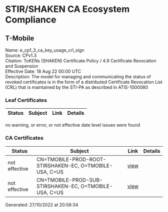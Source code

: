 # STIR/SHAKEN CA Ecosystem Compliance

## T-Mobile
Name: e_cp1_3_ca_key_usage_crl_sign\
Source: CPv1.3\
Citation: ToKENs (SHAKEN) Certificate Policy / 4.9 Certificate Revocation and Suspension\
Effective Date: 18 Aug 22 00:00 UTC\
Description: The model for managing and communicating the status of revoked certificates is in the form of a distributed Certificate Revocation List (CRL) that is maintained by the STI-PA as described in ATIS-1000080

### Leaf Certificates

| Status | Subject | Link | Details |
|--------|---------|------|---------|

no warning, or error, or not effective date level issues were found

### CA Certificates

| Status | Subject | Link | Details |
|--------|---------|------|---------|
| not effective | CN=TMOBILE-PROD-ROOT-STIRSHAKEN-EC, O=TMOBILE-USA, C=US | [view](../../CERTIFICATES/7dddc0874c3665ba6d3e5fce061c3e5ad7761511/README.md) |  |
| not effective | CN=TMOBILE-PROD-SUB-STIRSHAKEN-EC, O=TMOBILE-USA, C=US | [view](../../CERTIFICATES/45f4213a0916f509c15c42441aa6811f71c047ba/README.md) |  |


Generated: 27/10/2022 at 20:58:34